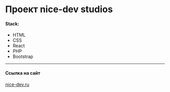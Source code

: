 # Проект nice-dev studios

#### Stack:
- HTML
- CSS
- React
- PHP
- Bootstrap

---

#### Ссылка на сайт
[nice-dev.ru](https://nice-dev.ru)